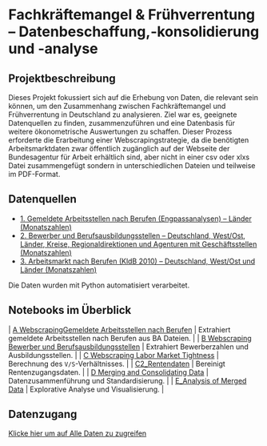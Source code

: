 # Fachkräftemangel & Frühverrentung – Datenbeschaffung,-konsolidierung und -analyse

## Projektbeschreibung
Dieses Projekt fokussiert sich auf die Erhebung von Daten, die relevant sein können, um den Zusammenhang zwischen Fachkräftemangel und Frühverrentung in Deutschland zu analysieren. Ziel war es, geeignete Datenquellen zu finden, zusammenzuführen und eine Datenbasis für weitere ökonometrische Auswertungen zu schaffen. Dieser Prozess erforderte die Erarbeitung einer Webscrapingstrategie, da die benötigten Arbeitsmarktdaten zwar öffentlich zugänglich auf der Webseite der Bundesagentur für Arbeit erhältlich sind, aber nicht in einer csv oder xlxs Datei zusammengefügt sondern in unterschiedlichen Dateien und teilweise im PDF-Format.

## Datenquellen
- [1.	Gemeldete Arbeitsstellen nach Berufen (Engpassanalysen) – Länder (Monatszahlen)](https://statistik.arbeitsagentur.de/SiteGlobals/Forms/Suche/Einzelheftsuche_Formular.html?topic_f=analyse-gemeldete-arbeitsstellen-kldb2010 )
- [2.	Bewerber und Berufsausbildungsstellen – Deutschland, West/Ost, Länder, Kreise, Regionaldirektionen und Agenturen mit Geschäftsstellen (Monatszahlen)](https://statistik.arbeitsagentur.de/SiteGlobals/Forms/Suche/Einzelheftsuche_Formular.html?nn=1459818&topic_f=ausb-ausbildungsstellenmarkt-mit-zkt)
- [3.	Arbeitsmarkt nach Berufen (KldB 2010) – Deutschland, West/Ost und Länder (Monatszahlen)](https://statistik.arbeitsagentur.de/SiteGlobals/Forms/Suche/Einzelheftsuche_Formular.html?r_f=bl_Baden-Wuerttemberg&topic_f=berufe-heft-kldb2010)

Die Daten wurden mit Python automatisiert verarbeitet.

## Notebooks im Überblick


| [A WebscrapingGemeldete Arbeitsstellen nach Berufen](Jupyter_Notebooks/A_Webscraping_Gemeldete%20Arbeitsstellen%20nach%20Berufen.ipynb) | Extrahiert gemeldete Arbeitsstellen nach Berufen aus BA Dateien. |
| [B Webscraping Bewerber und Berufsausbildungsstellen](Jupyter_Notebooks/B_Webscraping_Bewerber%20und%20Berufsausbildungsstellen.ipynb) | Extrahiert Bewerberzahlen und Ausbildungsstellen. |
| [C Webscraping Labor Market Tightness](Jupyter_Notebooks/C_Webscraping_Labor_Market_Tightness.ipynb) | Berechnung des `V/S`-Verhältnisses. |
| [C2_Rentendaten](Jupyter_Notebooks/C2_Rentendaten.ipynb) | Bereinigt Rentenzugangsdaten. |
| [D Merging and Consolidating Data](Jupyter_Notebooks/D_Merging%20and%20Consolidating%20Data%20into%20one%20Data%20Frame%20%28%2B%20standardizing%20it%20by%20indexing%29.ipynb) | Datenzusammenführung und Standardisierung. |
| [E_Analysis of Merged Data](Jupyter_Notebooks/E_Analysis%20of%20Merged%20Data.ipynb) | Explorative Analyse und Visualisierung. |

## Datenzugang

[Klicke hier um auf Alle Daten zu zugreifen]([https://1drv.ms/u/s!Aexample123?e=abcDEF](https://diwberlinev-my.sharepoint.com/:f:/g/personal/agehlen_diw_de/EjiY0sbxQNpHvfjI1RQsI2MBAhb35hG97wpXhIdKL4bIkg?e=MwHQ9y))


